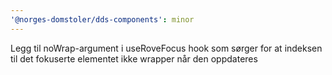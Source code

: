 ```yaml
---
'@norges-domstoler/dds-components': minor
---
```


Legg til noWrap-argument i useRoveFocus hook som sørger for at indeksen til det fokuserte elementet ikke wrapper når den oppdateres
